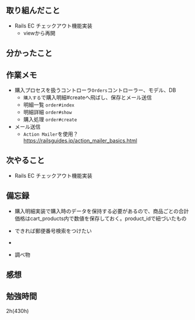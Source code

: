 ## 取り組んだこと
- Rails EC  チェックアウト機能実装
  - viewから再開

## 分かったこと


## 作業メモ
- 購入プロセスを扱うコントローラ`Orders`コントローラー、モデル、DB
  - `購入する`で購入明細#createへ飛ばし、保存とメール送信
  - 明細一覧 `order#index`
  - 明細詳細 `order#show`
  - 購入処理 `order#create`
- メール送信
  - `Action Mailer`を使用？<br>https://railsguides.jp/action_mailer_basics.html

## 次やること
- Rails EC  チェックアウト機能実装

## 備忘録
  - 購入明細実装で購入時のデータを保持する必要があるので、商品ごとの合計価格はcart_products内で数値を保存しておく。product_idで紐づいたもの 
  - できれば郵便番号検索をつけたい
  - 

- 調べ物

## 感想

## 勉強時間
2h(430h)